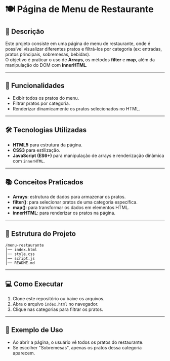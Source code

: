# 🍽️ Página de Menu de Restaurante

## 📌 Descrição
Este projeto consiste em uma página de menu de restaurante, onde é possível visualizar diferentes pratos e filtrá-los por categoria (ex: entradas, pratos principais, sobremesas, bebidas).  
O objetivo é praticar o uso de **Arrays**, os métodos **filter** e **map**, além da manipulação do DOM com **innerHTML**.

---

## 🚀 Funcionalidades
- Exibir todos os pratos do menu.
- Filtrar pratos por categoria.
- Renderizar dinamicamente os pratos selecionados no HTML.

---

## 🛠️ Tecnologias Utilizadas
- **HTML5** para estrutura da página.  
- **CSS3** para estilização.  
- **JavaScript (ES6+)** para manipulação de arrays e renderização dinâmica com `innerHTML`.

---

## 📚 Conceitos Praticados
- **Arrays**: estrutura de dados para armazenar os pratos.  
- **filter()**: para selecionar pratos de uma categoria específica.  
- **map()**: para transformar os dados em elementos HTML.  
- **innerHTML**: para renderizar os pratos na página.  

---

## 📂 Estrutura do Projeto
```
/menu-restaurante
│── index.html
│── style.css
│── script.js
│── README.md
```

---

## 💻 Como Executar
1. Clone este repositório ou baixe os arquivos.
2. Abra o arquivo `index.html` no navegador.
3. Clique nas categorias para filtrar os pratos.

---

## 📸 Exemplo de Uso
- Ao abrir a página, o usuário vê todos os pratos do restaurante.
- Se escolher "Sobremesas", apenas os pratos dessa categoria aparecem.  